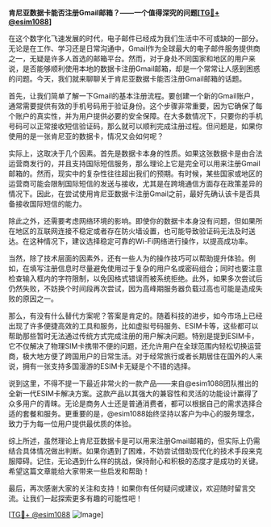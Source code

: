 **肯尼亚数据卡能否注册Gmail邮箱？——一个值得深究的问题[[TG💪+ @esim1088](https://t.me/s/esim1088)]**

在这个数字化飞速发展的时代，电子邮件已经成为我们生活中不可或缺的一部分。无论是在工作、学习还是日常沟通中，Gmail作为全球最大的电子邮件服务提供商之一，无疑是许多人首选的邮箱平台。然而，对于身处不同国家和地区的用户来说，是否能够顺利使用本地的数据卡注册Gmail邮箱，却是一个常常让人感到困惑的问题。今天，我们就来聊聊关于肯尼亚数据卡能否注册Gmail邮箱的话题。

首先，让我们简单了解一下Gmail的基本注册流程。要创建一个新的Gmail账户，通常需要提供有效的手机号码用于验证身份。这个步骤非常重要，因为它确保了每个账户的真实性，并为用户提供必要的安全保障。在大多数情况下，只要你的手机号码可以正常接收短信验证码，那么就可以顺利完成注册过程。但问题是，如果你使用的是一张肯尼亚的数据卡，情况又会如何呢？

实际上，这取决于几个因素。首先是数据卡本身的性质。如果这张数据卡是由合法运营商发行的，并且支持国际短信服务，那么理论上它是完全可以用来注册Gmail邮箱的。然而，现实中的复杂性往往超出我们的预期。有时候，某些国家或地区的运营商可能会限制国际短信的发送与接收，尤其是在跨境通信方面存在政策差异的情况下。因此，在尝试使用肯尼亚数据卡注册Gmail之前，最好先确认该卡是否具备接收国际短信的能力。

除此之外，还需要考虑网络环境的影响。即使你的数据卡本身没有问题，但如果所在地区的互联网连接不稳定或者存在防火墙设置，也可能导致验证码无法及时送达。在这种情况下，建议选择稳定可靠的Wi-Fi网络进行操作，以提高成功率。

当然，除了技术层面的因素外，还有一些人为的操作技巧可以帮助提升体验。例如，在填写注册信息时尽量避免使用过于复杂的用户名或密码组合；同时也要注意检查输入框内的字符限制，以免因格式错误而被系统拒绝。此外，如果多次尝试后仍然失败，不妨换个时间段再次尝试，因为高峰期服务器负载过高也可能是造成失败的原因之一。

那么，有没有什么替代方案呢？答案是肯定的。随着科技的进步，如今市场上已经出现了许多便捷高效的工具和服务，比如虚拟号码服务、ESIM卡等，这些都可以帮助那些暂时无法通过传统方式完成注册的用户解决问题。特别是提到ESIM卡，它不仅解决了物理SIM卡携带不便的问题，还允许用户在全球范围内轻松切换运营商，极大地方便了跨国用户的日常生活。对于经常旅行或者长期居住在国外的人来说，拥有一张支持多国漫游的ESIM卡无疑是个不错的选择。

说到这里，不得不提一下最近非常火的一款产品——来自@esim1088团队推出的全新一代ESIM卡解决方案。这款产品以其强大的兼容性和灵活的功能设计赢得了众多用户的青睐。无论是商务人士还是普通消费者，都可以根据自己的需求选择合适的套餐和服务。更重要的是，@esim1088始终坚持以客户为中心的服务理念，致力于为每一位用户提供最优质的体验。

综上所述，虽然理论上肯尼亚数据卡是可以用来注册Gmail邮箱的，但实际上仍需结合具体情况做出判断。如果你遇到了困难，不妨尝试借助现代化的技术手段来克服障碍。记住，无论遇到什么样的挑战，保持耐心和积极的态度才是成功的关键。希望这篇文章能给大家带来一些启发和帮助！

最后，再次感谢大家的关注和支持！如果你有任何疑问或建议，欢迎随时留言交流。让我们一起探索更多有趣的可能性吧！

[[TG💪+ @esim1088](https://t.me/s/esim1088) ![Image](https://i.postimg.cc/4NQfJmqS/Snipaste-2025-05-13-00-14-12.png)]